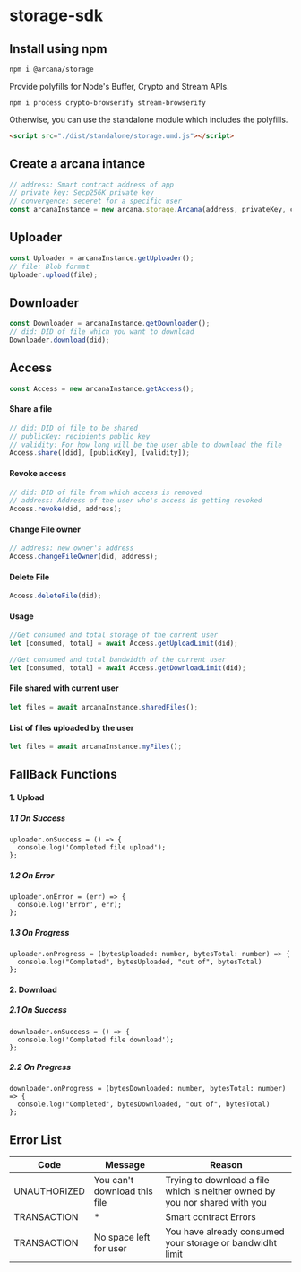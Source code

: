 # storage-sdk

## Install using npm

```bash
npm i @arcana/storage
```

Provide polyfills for Node's Buffer, Crypto and Stream APIs.

```base
npm i process crypto-browserify stream-browserify
```

Otherwise, you can use the standalone module which includes the polyfills.

```html
<script src="./dist/standalone/storage.umd.js"></script>
```

## Create a arcana intance

```js
// address: Smart contract address of app
// private key: Secp256K private key
// convergence: seceret for a specific user
const arcanaInstance = new arcana.storage.Arcana(address, privateKey, convergence);
```

## Uploader

```js
const Uploader = arcanaInstance.getUploader();
// file: Blob format
Uploader.upload(file);
```

## Downloader

```js
const Downloader = arcanaInstance.getDownloader();
// did: DID of file which you want to download
Downloader.download(did);
```

## Access

```js
const Access = new arcanaInstance.getAccess();
```

#### Share a file

```js
// did: DID of file to be shared
// publicKey: recipients public key
// validity: For how long will be the user able to download the file
Access.share([did], [publicKey], [validity]);
```

#### Revoke access

```js
// did: DID of file from which access is removed
// address: Address of the user who's access is getting revoked
Access.revoke(did, address);
```

#### Change File owner

```js
// address: new owner's address
Access.changeFileOwner(did, address);
```

#### Delete File

```js
Access.deleteFile(did);
```

#### Usage

```js
//Get consumed and total storage of the current user
let [consumed, total] = await Access.getUploadLimit(did);
```

```js
//Get consumed and total bandwidth of the current user
let [consumed, total] = await Access.getDownloadLimit(did);
```

#### File shared with current user

```js
let files = await arcanaInstance.sharedFiles();
```

#### List of files uploaded by the user

```js
let files = await arcanaInstance.myFiles();
```

## FallBack Functions

#### 1. Upload

##### 1.1 On Success

```
uploader.onSuccess = () => {
  console.log('Completed file upload');
};
```

##### 1.2 On Error

```
uploader.onError = (err) => {
  console.log('Error', err);
};
```

##### 1.3 On Progress

```
uploader.onProgress = (bytesUploaded: number, bytesTotal: number) => {
  console.log("Completed", bytesUploaded, "out of", bytesTotal)
};
```

#### 2. Download

##### 2.1 On Success

```
downloader.onSuccess = () => {
  console.log('Completed file download');
};
```

##### 2.2 On Progress

```
downloader.onProgress = (bytesDownloaded: number, bytesTotal: number) => {
  console.log("Completed", bytesDownloaded, "out of", bytesTotal)
};
```

## Error List

| Code         | Message                      | Reason                                                                      |
| ------------ | ---------------------------- | --------------------------------------------------------------------------- |
| UNAUTHORIZED | You can't download this file | Trying to download a file which is neither owned by you nor shared with you |
| TRANSACTION  | \*                           | Smart contract Errors                                                       |
| TRANSACTION  | No space left for user       | You have already consumed your storage or bandwidht limit                   |
